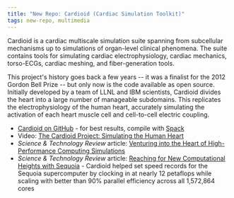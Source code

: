 ```yaml
---
title: "New Repo: Cardioid (Cardiac Simulation Toolkit)"
tags: new-repo, multimedia
---
```


Cardioid is a cardiac multiscale simulation suite spanning from subcellular mechanisms up to simulations of organ-level clinical phenomena. The suite contains tools for simulating cardiac electrophysiology, cardiac mechanics, torso-ECGs, cardiac meshing, and fiber-generation tools. 

This project's history goes back a few years -- it was a finalist for the 2012 Gordon Bell Prize -- but only now is the code available as open source. Initially developed by a team of LLNL and IBM scientists, Cardioid divides the heart into a large number of manageable subdomains. This replicates the electrophysiology of the human heart, accurately simulating the activation of each heart muscle cell and cell-to-cell electric coupling.

- [Cardioid on GitHub](https://github.com/llnl/cardioid) - for best results, compile with [Spack](https://github.com/spack/spack)
- Video: [The Cardioid Project: Simulating the Human Heart](https://computing.llnl.gov/cardioid-project-simulating-human-heart-0)
- *Science & Technology Review* article: [Venturing into the Heart of High-Performance Computing Simulations](https://str.llnl.gov/Sep12/streitz.html)
- *Science & Technology Review* article: [Reaching for New Computational Heights with Sequoia](https://str.llnl.gov/july-2013/mccoy) - Cardioid helped set speed records for the Sequoia supercomputer by clocking in at nearly 12 petaflops while scaling with better than 90% parallel efficiency across all 1,572,864 cores
